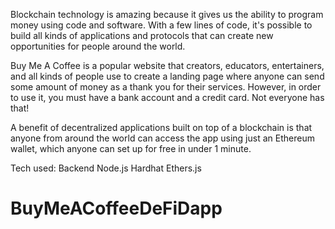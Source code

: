 Blockchain technology is amazing because it gives us the ability to program money using code and software. With a few lines of code, it's possible to build all kinds of applications and protocols that can create new opportunities for people around the world.

Buy Me A Coffee is a popular website that creators, educators, entertainers, and all kinds of people use to create a landing page where anyone can send some amount of money as a thank you for their services. However, in order to use it, you must have a bank account and a credit card. Not everyone has that!

A benefit of decentralized applications built on top of a blockchain is that anyone from around the world can access the app using just an Ethereum wallet, which anyone can set up for free in under 1 minute.

Tech used:
Backend
Node.js
Hardhat
Ethers.js

# BuyMeACoffeeDeFiDapp
